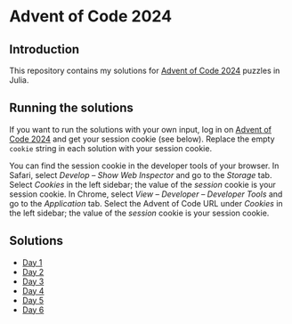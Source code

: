 # Advent of Code 2024

## Introduction

This repository contains my solutions for [Advent of Code 2024](https://adventofcode.com/2024/) puzzles in Julia.


## Running the solutions

If you want to run the solutions with your own input, log in on [Advent of Code 2024](https://adventofcode.com/2024/) and get your session cookie (see below). Replace the empty `cookie` string in each solution with your session cookie.

You can find the session cookie in the developer tools of your browser. In Safari, select *Develop* – *Show Web Inspector* and go to the *Storage* tab. Select *Cookies* in the left sidebar; the value of the *session* cookie is your session cookie. In Chrome, select *View* – *Developer* – *Developer Tools* and go to the *Application* tab. Select the Advent of Code URL under *Cookies* in the left sidebar; the value of the *session* cookie is your session cookie.


## Solutions

- [Day 1](https://github.com/cbrnr/aoc2024/blob/main/01.jl)
- [Day 2](https://github.com/cbrnr/aoc2024/blob/main/02.jl)
- [Day 3](https://github.com/cbrnr/aoc2024/blob/main/03.jl)
- [Day 4](https://github.com/cbrnr/aoc2024/blob/main/04.jl)
- [Day 5](https://github.com/cbrnr/aoc2024/blob/main/05.jl)
- [Day 6](https://github.com/cbrnr/aoc2024/blob/main/06.jl)
